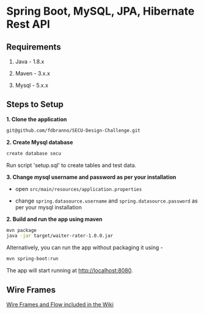 # Spring Boot, MySQL, JPA, Hibernate Rest API

## Requirements

1. Java - 1.8.x

2. Maven - 3.x.x

3. Mysql - 5.x.x

## Steps to Setup

**1. Clone the application**

```bash
git@github.com/fdbranno/SECU-Design-Challenge.git
```

**2. Create Mysql database**
```bash
create database secu
```

Run script 'setup.sql' to create tables and test data.

**3. Change mysql username and password as per your installation**

+ open `src/main/resources/application.properties`

+ change `spring.datasource.username` and `spring.datasource.password` as per your mysql installation

**2. Build and run the app using maven**

```bash
mvn package
java -jar target/waiter-rater-1.0.0.jar
```

Alternatively, you can run the app without packaging it using -

```bash
mvn spring-boot:run
```

The app will start running at <http://localhost:8080>.

## Wire Frames

[Wire Frames and Flow included in the Wiki](https://github.ncsu.edu/fdbranno/Design-Challenge/wiki/Wire-Frames-&-Flow)

